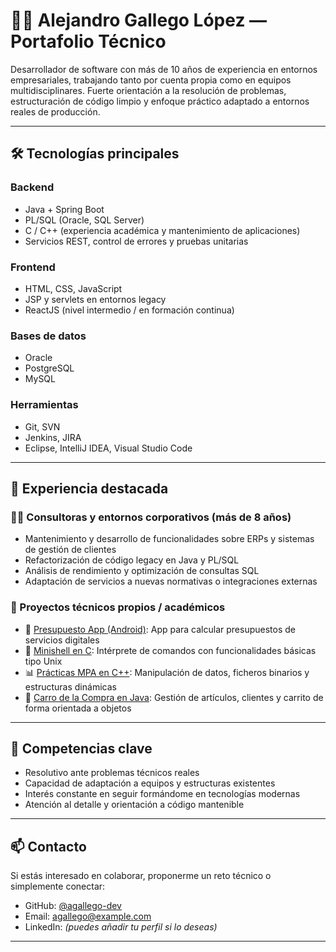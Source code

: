# 👨‍💻 Alejandro Gallego López — Portafolio Técnico

Desarrollador de software con más de 10 años de experiencia en entornos empresariales, trabajando tanto por cuenta propia como en equipos multidisciplinares. Fuerte orientación a la resolución de problemas, estructuración de código limpio y enfoque práctico adaptado a entornos reales de producción.

---

## 🛠️ Tecnologías principales

### Backend
- Java + Spring Boot
- PL/SQL (Oracle, SQL Server)
- C / C++ (experiencia académica y mantenimiento de aplicaciones)
- Servicios REST, control de errores y pruebas unitarias

### Frontend
- HTML, CSS, JavaScript
- JSP y servlets en entornos legacy
- ReactJS (nivel intermedio / en formación continua)

### Bases de datos
- Oracle
- PostgreSQL
- MySQL

### Herramientas
- Git, SVN
- Jenkins, JIRA
- Eclipse, IntelliJ IDEA, Visual Studio Code

---

## 🧩 Experiencia destacada

### 👨‍💼 Consultoras y entornos corporativos (más de 8 años)
- Mantenimiento y desarrollo de funcionalidades sobre ERPs y sistemas de gestión de clientes
- Refactorización de código legacy en Java y PL/SQL
- Análisis de rendimiento y optimización de consultas SQL
- Adaptación de servicios a nuevas normativas o integraciones externas

### 🧪 Proyectos técnicos propios / académicos
- 📱 [Presupuesto App (Android)](https://github.com/TU_USUARIO/presupuesto-app): App para calcular presupuestos de servicios digitales
- 🐚 [Minishell en C](https://github.com/TU_USUARIO/minishell-c): Intérprete de comandos con funcionalidades básicas tipo Unix
- 📊 [Prácticas MPA en C++](https://github.com/TU_USUARIO/mpa-practicas-cpp): Manipulación de datos, ficheros binarios y estructuras dinámicas
- 🛒 [Carro de la Compra en Java](https://github.com/TU_USUARIO/poo-java-practicas): Gestión de artículos, clientes y carrito de forma orientada a objetos

---

## 🎯 Competencias clave

- Resolutivo ante problemas técnicos reales
- Capacidad de adaptación a equipos y estructuras existentes
- Interés constante en seguir formándome en tecnologías modernas
- Atención al detalle y orientación a código mantenible

---

## 📫 Contacto

Si estás interesado en colaborar, proponerme un reto técnico o simplemente conectar:

- GitHub: [@agallego-dev](https://github.com/agallego-dev)
- Email: agallego@example.com
- LinkedIn: *(puedes añadir tu perfil si lo deseas)*

---